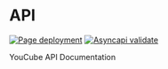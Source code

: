# API

[![Page deployment](https://img.shields.io/github/actions/workflow/status/CC-YouCube/api/deploy-page.yml?branch=main&label=Page%20deployment&logo=github&style=for-the-badge)](https://github.com/CC-YouCube/api/actions/workflows/deploy-page.yml)
[![Asyncapi validate](https://img.shields.io/github/actions/workflow/status/CC-YouCube/api/asyncapi-validate.yml?branch=main&label=Asyncapi%20validate&logo=github&style=for-the-badge)](https://github.com/CC-YouCube/api/actions/workflows/asyncapi-validate.yml)

YouCube API Documentation
